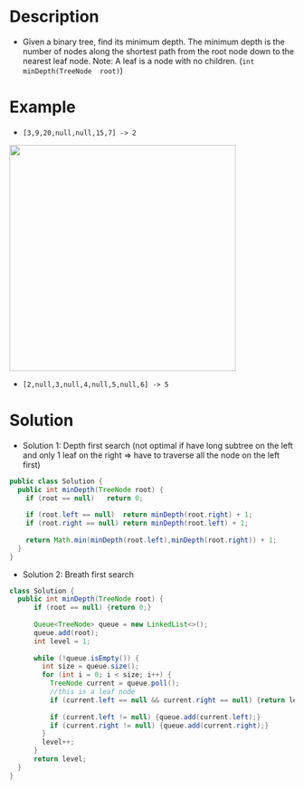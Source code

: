 # Description

- Given a binary tree, find its minimum depth. The minimum depth is the number of nodes along the shortest path from the root node down to the nearest leaf node. Note: A leaf is a node with no children. (`int  minDepth(TreeNode  root)`)

# Example

- `[3,9,20,null,null,15,7] -> 2`
<img src="https://assets.leetcode.com/uploads/2020/11/26/tmp-tree.jpg" width="400">

- `[2,null,3,null,4,null,5,null,6] -> 5`

# Solution

- Solution 1: Depth first search (not optimal if have long subtree on the left and only 1 leaf on the right $\Rightarrow$ have to traverse all the node on the left first)

```Java
public class Solution {
  public int minDepth(TreeNode root) {
  	if (root == null)	return 0;
  	
  	if (root.left == null)	return minDepth(root.right) + 1;
  	if (root.right == null) return minDepth(root.left) + 1;
  	
  	return Math.min(minDepth(root.left),minDepth(root.right)) + 1;
  }
}
```

- Solution 2: Breath first search

```Java
class Solution {
  public int minDepth(TreeNode root) {
      if (root == null) {return 0;}
      
      Queue<TreeNode> queue = new LinkedList<>();
      queue.add(root);
      int level = 1;
      
      while (!queue.isEmpty()) {
        int size = queue.size();
        for (int i = 0; i < size; i++) {
          TreeNode current = queue.poll();
          //this is a leaf node
          if (current.left == null && current.right == null) {return level;}
          
          if (current.left != null) {queue.add(current.left);}
          if (current.right != null) {queue.add(current.right);}
        }
        level++;
      }
      return level;
  }
}
```
